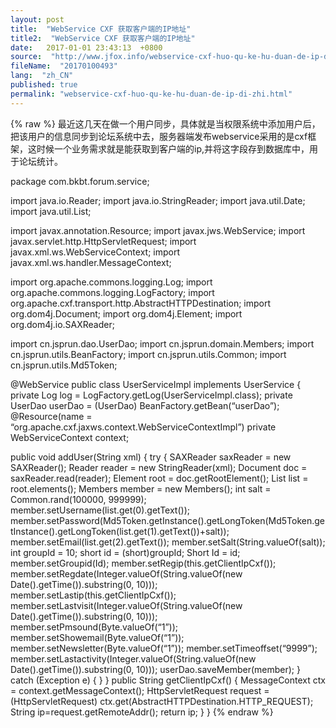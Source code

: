 ```yaml
---
layout: post
title:  "WebService CXF 获取客户端的IP地址"
title2:  "WebService CXF 获取客户端的IP地址"
date:   2017-01-01 23:43:13  +0800
source:  "http://www.jfox.info/webservice-cxf-huo-qu-ke-hu-duan-de-ip-di-zhi.html"
fileName:  "20170100493"
lang:  "zh_CN"
published: true
permalink: "webservice-cxf-huo-qu-ke-hu-duan-de-ip-di-zhi.html"
---
```

{% raw %}
最近这几天在做一个用户同步，具体就是当权限系统中添加用户后，把该用户的信息同步到论坛系统中去，服务器端发布webservice采用的是cxf框架，这时候一个业务需求就是能获取到客户端的ip,并将这字段存到数据库中，用于论坛统计。

package com.bkbt.forum.service;

import java.io.Reader;
import java.io.StringReader;
import java.util.Date;
import java.util.List;

import javax.annotation.Resource;
import javax.jws.WebService;
import javax.servlet.http.HttpServletRequest;
import javax.xml.ws.WebServiceContext;
import javax.xml.ws.handler.MessageContext;

import org.apache.commons.logging.Log;
import org.apache.commons.logging.LogFactory;
import org.apache.cxf.transport.http.AbstractHTTPDestination;
import org.dom4j.Document;
import org.dom4j.Element;
import org.dom4j.io.SAXReader;

import cn.jsprun.dao.UserDao;
import cn.jsprun.domain.Members;
import cn.jsprun.utils.BeanFactory;
import cn.jsprun.utils.Common;
import cn.jsprun.utils.Md5Token;

@WebService
public class UserServiceImpl implements UserService {
private Log log = LogFactory.getLog(UserServiceImpl.class);
private UserDao userDao = (UserDao) BeanFactory.getBean(“userDao”);
@Resource(name = “org.apache.cxf.jaxws.context.WebServiceContextImpl”)
private WebServiceContext context;

public void addUser(String xml) {
try {
SAXReader saxReader = new SAXReader();
Reader reader = new StringReader(xml);
Document doc = saxReader.read(reader);
Element root = doc.getRootElement();
List<Element> list = root.elements();
Members member = new Members();
int salt = Common.rand(100000, 999999);
member.setUsername(list.get(0).getText());
member.setPassword(Md5Token.getInstance().getLongToken(Md5Token.getInstance().getLongToken(list.get(1).getText())+salt));
member.setEmail(list.get(2).getText());
member.setSalt(String.valueOf(salt));
int groupId = 10;
short id = (short)groupId;
Short Id = id;
member.setGroupid(Id);
member.setRegip(this.getClientIpCxf());
member.setRegdate(Integer.valueOf(String.valueOf(new Date().getTime()).substring(0, 10)));
member.setLastip(this.getClientIpCxf());
member.setLastvisit(Integer.valueOf(String.valueOf(new Date().getTime()).substring(0, 10)));
member.setPmsound(Byte.valueOf(“1”));
member.setShowemail(Byte.valueOf(“1”));
member.setNewsletter(Byte.valueOf(“1”));
member.setTimeoffset(“9999”);
member.setLastactivity(Integer.valueOf(String.valueOf(new Date().getTime()).substring(0, 10)));
userDao.saveMember(member);
} catch (Exception e) {
}
} 
public String getClientIpCxf() {
MessageContext ctx = context.getMessageContext();
HttpServletRequest request = (HttpServletRequest)
ctx.get(AbstractHTTPDestination.HTTP_REQUEST);
String ip=request.getRemoteAddr();
return ip; 
}
}
{% endraw %}
